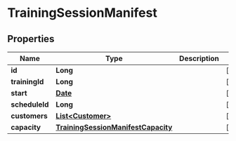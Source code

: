 
# TrainingSessionManifest

## Properties
Name | Type | Description | Notes
------------ | ------------- | ------------- | -------------
**id** | **Long** |  |  [optional]
**trainingId** | **Long** |  |  [optional]
**start** | [**Date**](Date.md) |  |  [optional]
**scheduleId** | **Long** |  |  [optional]
**customers** | [**List&lt;Customer&gt;**](Customer.md) |  |  [optional]
**capacity** | [**TrainingSessionManifestCapacity**](TrainingSessionManifestCapacity.md) |  |  [optional]



